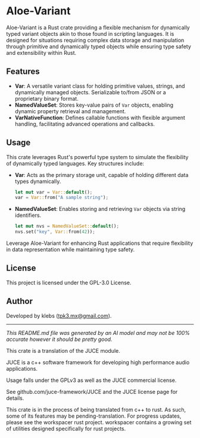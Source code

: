 # Aloe-Variant

Aloe-Variant is a Rust crate providing a flexible mechanism for dynamically typed variant objects akin to those found in scripting languages. It is designed for situations requiring complex data storage and manipulation through primitive and dynamically typed objects while ensuring type safety and extensibility within Rust.

## Features

- **Var**: A versatile variant class for holding primitive values, strings, and dynamically managed objects. Serializable to/from JSON or a proprietary binary format.
- **NamedValueSet**: Stores key-value pairs of `Var` objects, enabling dynamic property retrieval and management.
- **VarNativeFunction**: Defines callable functions with flexible argument handling, facilitating advanced operations and callbacks.

## Usage

This crate leverages Rust's powerful type system to simulate the flexibility of dynamically typed languages. Key structures include:

- **Var**: Acts as the primary storage unit, capable of holding different data types dynamically.
  ```rust
  let mut var = Var::default();
  var = Var::from("A sample string");
  ```

- **NamedValueSet**: Enables storing and retrieving `Var` objects via string identifiers.
  ```rust
  let mut nvs = NamedValueSet::default();
  nvs.set("key", Var::from(42));
  ```

Leverage Aloe-Variant for enhancing Rust applications that require flexibility in data representation while maintaining type safety.

## License

This project is licensed under the GPL-3.0 License.

## Author

Developed by klebs (tpk3.mx@gmail.com).

---

*This README.md file was generated by an AI model and may not be 100% accurate however it should be pretty good.*

This crate is a translation of the JUCE module.

JUCE is a c++ software framework for developing high performance audio applications.

Usage falls under the GPLv3 as well as the JUCE commercial license.

See github.com/juce-framework/JUCE and the JUCE license page for details.

This crate is in the process of being translated from c++ to rust. As such, some of its features may be pending-translation. For progress updates, please see the workspacer rust project. workspacer contains a growing set of utilities designed specifically for rust projects.
